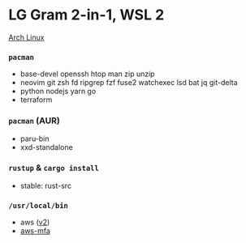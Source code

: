 LG Gram 2-in-1, WSL 2
========
[Arch Linux](https://github.com/yuk7/ArchWSL)

### `pacman`
- base-devel openssh htop man zip unzip
- neovim git zsh fd ripgrep fzf fuse2 watchexec lsd bat jq git-delta
- python nodejs yarn go
- terraform

### `pacman` (AUR)
- paru-bin
- xxd-standalone

### `rustup` & `cargo install`
- stable: rust-src

### `/usr/local/bin`
- aws ([v2](https://github.com/simnalamburt/awscliv2.appimage/releases))
- [aws-mfa](https://github.com/simnalamburt/snippets/blob/master/sh/aws-mfa)
